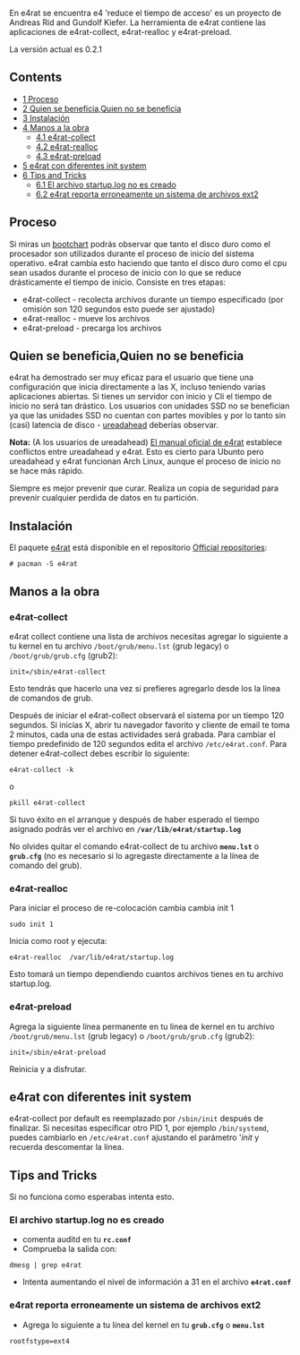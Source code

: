 En e4rat se encuentra e4 'reduce el tiempo de acceso' es un proyecto de Andreas Rid and Gundolf Kiefer. La herramienta de e4rat contiene las aplicaciones de e4rat-collect, e4rat-realloc y e4rat-preload.

La versión actual es 0.2.1

## Contents

*   [1 Proceso](#Proceso)
*   [2 Quien se beneficia,Quien no se beneficia](#Quien_se_beneficia.2CQuien_no_se_beneficia)
*   [3 Instalación](#Instalaci.C3.B3n)
*   [4 Manos a la obra](#Manos_a_la_obra)
    *   [4.1 e4rat-collect](#e4rat-collect)
    *   [4.2 e4rat-realloc](#e4rat-realloc)
    *   [4.3 e4rat-preload](#e4rat-preload)
*   [5 e4rat con diferentes init system](#e4rat_con_diferentes_init_system)
*   [6 Tips and Tricks](#Tips_and_Tricks)
    *   [6.1 El archivo startup.log no es creado](#El_archivo_startup.log_no_es_creado)
    *   [6.2 e4rat reporta erroneamente un sistema de archivos ext2](#e4rat_reporta_erroneamente_un_sistema_de_archivos_ext2)

## Proceso

Si miras un [bootchart](/index.php/Bootchart "Bootchart") podrás observar que tanto el disco duro como el procesador son utilizados durante el proceso de inicio del sistema operativo. e4rat cambia esto haciendo que tanto el disco duro como el cpu sean usados durante el proceso de inicio con lo que se reduce drásticamente el tiempo de inicio. Consiste en tres etapas:

*   e4rat-collect - recolecta archivos durante un tiempo especificado (por omisión son 120 segundos esto puede ser ajustado)
*   e4rat-realloc - mueve los archivos
*   e4rat-preload - precarga los archivos

## Quien se beneficia,Quien no se beneficia

e4rat ha demostrado ser muy eficaz para el usuario que tiene una configuración que inicia directamente a las X, incluso teniendo varias aplicaciones abiertas. Si tienes un servidor con inicio y Cli el tiempo de inicio no será tan drástico. Los usuarios con unidades SSD no se benefician ya que las unidades SSD no cuentan con partes movibles y por lo tanto sin (casi) latencia de disco - [ureadahead](/index.php/Ureadahead "Ureadahead") deberías observar.

**Nota:** (A los usuarios de ureadahead) [El manual oficial de e4rat](http://e4rat.sourceforge.net/wiki/index.php/Main_Page#Ubuntu_and_ureadahead) establece conflictos entre ureadahead y e4rat. Esto es cierto para Ubunto pero ureadahead y e4rat funcionan Arch Linux, aunque el proceso de inicio no se hace más rápido.

Siempre es mejor prevenir que curar. Realiza un copia de seguridad para prevenir cualquier perdida de datos en tu partición.

## Instalación

El paquete [e4rat](https://aur.archlinux.org/packages/e4rat/) está disponible en el repositorio [Official repositories](/index.php/Official_repositories "Official repositories"):

```
# pacman -S e4rat

```

## Manos a la obra

### e4rat-collect

e4rat collect contiene una lista de archivos necesitas agregar lo siguiente a tu kernel en tu archivo `/boot/grub/menu.lst` (grub legacy) o `/boot/grub/grub.cfg` (grub2):

```
init=/sbin/e4rat-collect

```

Esto tendrás que hacerlo una vez si prefieres agregarlo desde los la línea de comandos de grub.

Después de iniciar el e4rat-collect observará el sistema por un tiempo 120 segundos. Si inicias X, abrir tu navegador favorito y cliente de email te toma 2 minutos, cada una de estas actividades será grabada. Para cambiar el tiempo predefinido de 120 segundos edita el archivo `/etc/e4rat.conf`. Para detener e4rat-collect debes escribir lo siguiente:

```
e4rat-collect -k 

```

o

```
pkill e4rat-collect

```

Si tuvo éxito en el arranque y después de haber esperado el tiempo asignado podrás ver el archivo en **`/var/lib/e4rat/startup.log`**

No olvides quitar el comando e4rat-collect de tu archivo **`menu.lst`** o **`grub.cfg`** (no es necesario si lo agregaste directamente a la línea de comando del grub).

### e4rat-realloc

Para iniciar el proceso de re-colocación cambia cambia init 1

```
sudo init 1

```

Inicia como root y ejecuta:

```
e4rat-realloc  /var/lib/e4rat/startup.log

```

Esto tomará un tiempo dependiendo cuantos archivos tienes en tu archivo startup.log.

### e4rat-preload

Agrega la siguiente línea permanente en tu línea de kernel en tu archivo `/boot/grub/menu.lst` (grub legacy) o `/boot/grub/grub.cfg` (grub2):

```
init=/sbin/e4rat-preload

```

Reinicia y a disfrutar.

## e4rat con diferentes init system

e4rat-collect por default es reemplazado por `/sbin/init` después de finalizar. Si necesitas especificar otro PID 1, por ejemplo `/bin/systemd`, puedes cambiarlo en `/etc/e4rat.conf` ajustando el parámetro '*init* y recuerda descomentar la línea.

## Tips and Tricks

Si no funciona como esperabas intenta esto.

### El archivo startup.log no es creado

*   comenta auditd en tu **`rc.conf`**
*   Comprueba la salida con:

```
dmesg | grep e4rat

```

*   Intenta aumentando el nivel de información a 31 en el archivo **`e4rat.conf`**

### e4rat reporta erroneamente un sistema de archivos ext2

*   Agrega lo siguiente a tu línea del kernel en tu **`grub.cfg`** o **`menu.lst`**

```
rootfstype=ext4

```